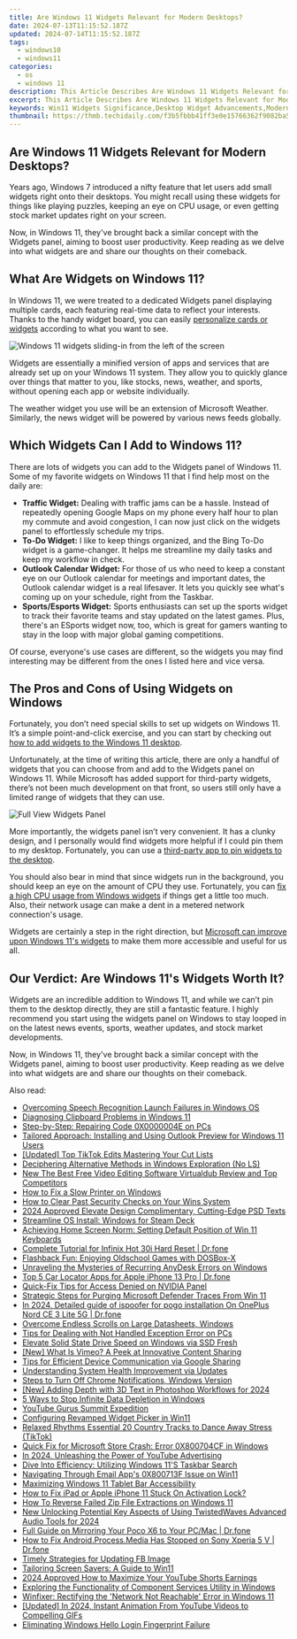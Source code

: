 ```yaml
---
title: Are Windows 11 Widgets Relevant for Modern Desktops?
date: 2024-07-13T11:15:52.187Z
updated: 2024-07-14T11:15:52.187Z
tags:
  - windows10
  - windows11
categories:
  - os
  - windows 11
description: This Article Describes Are Windows 11 Widgets Relevant for Modern Desktops?
excerpt: This Article Describes Are Windows 11 Widgets Relevant for Modern Desktops?
keywords: Win11 Widgets Significance,Desktop Widget Advancements,Modern Computing Widgets,Windows Widget Evolution,TechWidget Usability Today,Enhancing PC Experience,Future of Desktop Gadgets
thumbnail: https://thmb.techidaily.com/f3b5fbbb41ff3e0e15766362f9082ba5609c00b8437978e5e3317dc5d76ea72c.jpg
---
```


## Are Windows 11 Widgets Relevant for Modern Desktops?

 Years ago, Windows 7 introduced a nifty feature that let users add small widgets right onto their desktops. You might recall using these widgets for things like playing puzzles, keeping an eye on CPU usage, or even getting stock market updates right on your screen.

 Now, in Windows 11, they've brought back a similar concept with the Widgets panel, aiming to boost user productivity. Keep reading as we delve into what widgets are and share our thoughts on their comeback.

## What Are Widgets on Windows 11?

 In Windows 11, we were treated to a dedicated Widgets panel displaying multiple cards, each featuring real-time data to reflect your interests. Thanks to the handy widget board, you can easily [personalize cards or widgets](https://www.makeuseof.com/windows-11-how-to-use-widgets/) according to what you want to see.

![Windows 11 widgets sliding-in from the left of the screen](https://static1.makeuseofimages.com/wordpress/wp-content/uploads/2021/06/Windows-11-Widgets-Screen.jpg)

 Widgets are essentially a minified version of apps and services that are already set up on your Windows 11 system. They allow you to quickly glance over things that matter to you, like stocks, news, weather, and sports, without opening each app or website individually.

 The weather widget you use will be an extension of Microsoft Weather. Similarly, the news widget will be powered by various news feeds globally.

## Which Widgets Can I Add to Windows 11?

 There are lots of widgets you can add to the Widgets panel of Windows 11\. Some of my favorite widgets on Windows 11 that I find help most on the daily are:

* **Traffic Widget:** Dealing with traffic jams can be a hassle. Instead of repeatedly opening Google Maps on my phone every half hour to plan my commute and avoid congestion, I can now just click on the widgets panel to effortlessly schedule my trips.
* **To-Do Widget:** I like to keep things organized, and the Bing To-Do widget is a game-changer. It helps me streamline my daily tasks and keep my workflow in check.
* **Outlook Calendar Widget:** For those of us who need to keep a constant eye on our Outlook calendar for meetings and important dates, the Outlook calendar widget is a real lifesaver. It lets you quickly see what's coming up on your schedule, right from the Taskbar.
* **Sports/Esports Widget:** Sports enthusiasts can set up the sports widget to track their favorite teams and stay updated on the latest games. Plus, there's an ESports widget now, too, which is great for gamers wanting to stay in the loop with major global gaming competitions.

 Of course, everyone's use cases are different, so the widgets you may find interesting may be different from the ones I listed here and vice versa.

## The Pros and Cons of Using Widgets on Windows

 Fortunately, you don’t need special skills to set up widgets on Windows 11\. It’s a simple point-and-click exercise, and you can start by checking out [how to add widgets to the Windows 11 desktop](https://www.makeuseof.com/windows-11-add-widgets-desktop/).

 Unfortunately, at the time of writing this article, there are only a handful of widgets that you can choose from and add to the Widgets panel on Windows 11\. While Microsoft has added support for third-party widgets, there’s not been much development on that front, so users still only have a limited range of widgets that they can use.

![Full View Widgets Panel](https://static1.makeuseofimages.com/wordpress/wp-content/uploads/2023/02/full-view-widgets-panel.jpg)

 More importantly, the widgets panel isn’t very convenient. It has a clunky design, and I personally would find widgets more helpful if I could pin them to my desktop. Fortunately, you can use a [third-party app to pin widgets to the desktop](https://www.makeuseof.com/windows-11-add-widgets-desktop/).

 You should also bear in mind that since widgets run in the background, you should keep an eye on the amount of CPU they use. Fortunately, you can [fix a high CPU usage from Windows widgets](https://www.makeuseof.com/windows-widgets-high-cpu-fix/) if things get a little too much. Also, their network usage can make a dent in a metered network connection's usage.

 Widgets are certainly a step in the right direction, but [Microsoft can improve upon Windows 11's widgets](https://www.makeuseof.com/ways-microsoft-improve-windows-11-widgets/) to make them more accessible and useful for us all.

## Our Verdict: Are Windows 11's Widgets Worth It?

 Widgets are an incredible addition to Windows 11, and while we can’t pin them to the desktop directly, they are still a fantastic feature. I highly recommend you start using the widgets panel on Windows to stay looped in on the latest news events, sports, weather updates, and stock market developments.

 Now, in Windows 11, they've brought back a similar concept with the Widgets panel, aiming to boost user productivity. Keep reading as we delve into what widgets are and share our thoughts on their comeback.



<ins class="adsbygoogle"
      style="display:block"
      data-ad-client="ca-pub-7571918770474297"
      data-ad-slot="8358498916"
      data-ad-format="auto"
      data-full-width-responsive="true"></ins>
<span class="atpl-alsoreadstyle">Also read:</span>
<div><ul>
<li><a href="https://win11.techidaily.com/overcoming-speech-recognition-launch-failures-in-windows-os/"><u>Overcoming Speech Recognition Launch Failures in Windows OS</u></a></li>
<li><a href="https://win11.techidaily.com/diagnosing-clipboard-problems-in-windows-11/"><u>Diagnosing Clipboard Problems in Windows 11</u></a></li>
<li><a href="https://win11.techidaily.com/step-by-step-repairing-code-0x0000004e-on-pcs/"><u>Step-by-Step: Repairing Code 0X0000004E on PCs</u></a></li>
<li><a href="https://win11.techidaily.com/tailored-approach-installing-and-using-outlook-preview-for-windows-11-users/"><u>Tailored Approach: Installing and Using Outlook Preview for Windows 11 Users</u></a></li>
<li><a href="https://some-skills.techidaily.com/updated-top-tiktok-edits-mastering-your-cut-lists/"><u>[Updated] Top TikTok Edits  Mastering Your Cut Lists</u></a></li>
<li><a href="https://win11.techidaily.com/deciphering-alternative-methods-in-windows-exploration-no-ls/"><u>Deciphering Alternative Methods in Windows Exploration (No LS)</u></a></li>
<li><a href="https://video-creation-software.techidaily.com/new-the-best-free-video-editing-software-virtualdub-review-and-top-competitors/"><u>New The Best Free Video Editing Software Virtualdub Review and Top Competitors</u></a></li>
<li><a href="https://win11.techidaily.com/how-to-fix-a-slow-printer-on-windows/"><u>How to Fix a Slow Printer on Windows</u></a></li>
<li><a href="https://win11.techidaily.com/how-to-clear-past-security-checks-on-your-wins-system/"><u>How to Clear Past Security Checks on Your Wins System</u></a></li>
<li><a href="https://fox-access.techidaily.com/2024-approved-elevate-design-complimentary-cutting-edge-psd-texts/"><u>2024 Approved  Elevate Design  Complimentary, Cutting-Edge PSD Texts</u></a></li>
<li><a href="https://win11.techidaily.com/streamline-os-install-windows-for-steam-deck/"><u>Streamline OS Install: Windows for Steam Deck</u></a></li>
<li><a href="https://win11.techidaily.com/achieving-home-screen-norm-setting-default-position-of-win-11-keyboards/"><u>Achieving Home Screen Norm: Setting Default Position of Win 11 Keyboards</u></a></li>
<li><a href="https://techidaily.com/complete-tutorial-for-infinix-hot-30i-hard-reset-drfone-by-drfone-reset-android-reset-android/"><u>Complete Tutorial for Infinix Hot 30i Hard Reset | Dr.fone</u></a></li>
<li><a href="https://win11.techidaily.com/flashback-fun-enjoying-oldschool-games-with-dosbox-x/"><u>Flashback Fun: Enjoying Oldschool Games with DOSBox-X</u></a></li>
<li><a href="https://win11.techidaily.com/unraveling-the-mysteries-of-recurring-anydesk-errors-on-windows/"><u>Unraveling the Mysteries of Recurring AnyDesk Errors on Windows</u></a></li>
<li><a href="https://ios-location-track.techidaily.com/top-5-car-locator-apps-for-apple-iphone-13-pro-drfone-by-drfone-virtual-ios/"><u>Top 5 Car Locator Apps for Apple iPhone 13 Pro | Dr.fone</u></a></li>
<li><a href="https://win11.techidaily.com/quick-fix-tips-for-access-denied-on-nvidia-panel/"><u>Quick-Fix Tips for Access Denied on NVIDIA Panel</u></a></li>
<li><a href="https://win11.techidaily.com/strategic-steps-for-purging-microsoft-defender-traces-from-win-11/"><u>Strategic Steps for Purging Microsoft Defender Traces From Win 11</u></a></li>
<li><a href="https://android-pokemon-go.techidaily.com/in-2024-detailed-guide-of-ispoofer-for-pogo-installation-on-oneplus-nord-ce-3-lite-5g-drfone-by-drfone-virtual-android/"><u>In 2024, Detailed guide of ispoofer for pogo installation On OnePlus Nord CE 3 Lite 5G | Dr.fone</u></a></li>
<li><a href="https://win11.techidaily.com/overcome-endless-scrolls-on-large-datasheets-windows/"><u>Overcome Endless Scrolls on Large Datasheets, Windows</u></a></li>
<li><a href="https://win11.techidaily.com/tips-for-dealing-with-not-handled-exception-error-on-pcs/"><u>Tips for Dealing with Not Handled Exception Error on PCs</u></a></li>
<li><a href="https://win11.techidaily.com/elevate-solid-state-drive-speed-on-windows-via-ssd-fresh/"><u>Elevate Solid State Drive Speed on Windows via SSD Fresh</u></a></li>
<li><a href="https://vimeo-videos.techidaily.com/new-what-is-vimeo-a-peek-at-innovative-content-sharing/"><u>[New] What Is Vimeo? A Peek at Innovative Content Sharing</u></a></li>
<li><a href="https://win11.techidaily.com/tips-for-efficient-device-communication-via-google-sharing/"><u>Tips for Efficient Device Communication via Google Sharing</u></a></li>
<li><a href="https://win11.techidaily.com/understanding-system-health-improvement-via-updates/"><u>Understanding System Health Improvement via Updates</u></a></li>
<li><a href="https://win11.techidaily.com/steps-to-turn-off-chrome-notifications-windows-version/"><u>Steps to Turn Off Chrome Notifications, Windows Version</u></a></li>
<li><a href="https://fox-info.techidaily.com/new-adding-depth-with-3d-text-in-photoshop-workflows-for-2024/"><u>[New] Adding Depth with 3D Text in Photoshop Workflows for 2024</u></a></li>
<li><a href="https://win11.techidaily.com/5-ways-to-stop-infinite-data-depletion-in-windows/"><u>5 Ways to Stop Infinite Data Depletion in Windows</u></a></li>
<li><a href="https://youtube-clips.techidaily.com/youtube-gurus-summit-expedition/"><u>YouTube Gurus Summit Expedition</u></a></li>
<li><a href="https://win11.techidaily.com/configuring-revamped-widget-picker-in-win11/"><u>Configuring Revamped Widget Picker in Win11</u></a></li>
<li><a href="https://tiktok-videos.techidaily.com/relaxed-rhythms-essential-20-country-tracks-to-dance-away-stress-tiktok/"><u>Relaxed Rhythms  Essential 20 Country Tracks to Dance Away Stress (TikTok)</u></a></li>
<li><a href="https://win11.techidaily.com/quick-fix-for-microsoft-store-crash-error-0x800704cf-in-windows/"><u>Quick Fix for Microsoft Store Crash: Error 0X800704CF in Windows</u></a></li>
<li><a href="https://youtube-help.techidaily.com/in-2024-unleashing-the-power-of-youtube-advertising/"><u>In 2024, Unleashing the Power of YouTube Advertising</u></a></li>
<li><a href="https://win11.techidaily.com/dive-into-efficiency-utilizing-windows-11s-taskbar-search/"><u>Dive Into Efficiency: Utilizing Windows 11'S Taskbar Search</u></a></li>
<li><a href="https://win11.techidaily.com/navigating-through-email-apps-0x800713f-issue-on-win11/"><u>Navigating Through Email App's 0X800713F Issue on Win11</u></a></li>
<li><a href="https://win11.techidaily.com/maximizing-windows-11-tablet-bar-accessibility/"><u>Maximizing Windows 11 Tablet Bar Accessibility</u></a></li>
<li><a href="https://activate-lock.techidaily.com/how-to-fix-ipad-or-apple-iphone-11-stuck-on-activation-lock-by-drfone-ios/"><u>How to Fix iPad or Apple iPhone 11 Stuck On Activation Lock?</u></a></li>
<li><a href="https://win11.techidaily.com/how-to-reverse-failed-zip-file-extractions-on-windows-11/"><u>How To Reverse Failed Zip File Extractions on Windows 11</u></a></li>
<li><a href="https://sound-optimizing.techidaily.com/new-unlocking-potential-key-aspects-of-using-twistedwaves-advanced-audio-tools-for-2024/"><u>New Unlocking Potential Key Aspects of Using TwistedWaves Advanced Audio Tools for 2024</u></a></li>
<li><a href="https://screen-mirror.techidaily.com/full-guide-on-mirroring-your-poco-x6-to-your-pcmac-drfone-by-drfone-android/"><u>Full Guide on Mirroring Your Poco X6 to Your PC/Mac | Dr.fone</u></a></li>
<li><a href="https://change-location.techidaily.com/how-to-fix-androidprocessmedia-has-stopped-on-sony-xperia-5-v-drfone-by-drfone-fix-android-problems-fix-android-problems/"><u>How to Fix Android.Process.Media Has Stopped on Sony Xperia 5 V | Dr.fone</u></a></li>
<li><a href="https://facebook.techidaily.com/timely-strategies-for-updating-fb-image/"><u>Timely Strategies for Updating FB Image</u></a></li>
<li><a href="https://win11.techidaily.com/tailoring-screen-savers-a-guide-to-win11/"><u>Tailoring Screen Savers: A Guide to Win11</u></a></li>
<li><a href="https://youtube-help.techidaily.com/2024-approved-how-to-maximize-your-youtube-shorts-earnings/"><u>2024 Approved  How to Maximize Your YouTube Shorts Earnings</u></a></li>
<li><a href="https://win11.techidaily.com/exploring-the-functionality-of-component-services-utility-in-windows/"><u>Exploring the Functionality of Component Services Utility in Windows</u></a></li>
<li><a href="https://win11.techidaily.com/winfixer-rectifying-the-network-not-reachable-error-in-windows-11/"><u>Winfixer: Rectifying the 'Network Not Reachable' Error in Windows 11</u></a></li>
<li><a href="https://youtube-blog.techidaily.com/ed-in-2024-instant-animation-from-youtube-videos-to-compelling-gifs/"><u>[Updated] In 2024, Instant Animation  From YouTube Videos to Compelling GIFs</u></a></li>
<li><a href="https://win11.techidaily.com/eliminating-windows-hello-login-fingerprint-failure/"><u>Eliminating Windows Hello Login Fingerprint Failure</u></a></li>
</ul></div>
